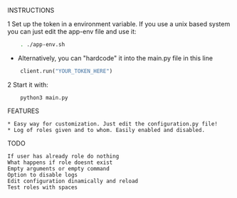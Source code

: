 INSTRUCTIONS

1 Set up the token in a environment variable. 
If you use a unix based system you can just edit the app-env file and use it:
		
```bash
	. ./app-env.sh
```
		
   * Alternatively, you can "hardcode" it into the main.py file in this line	

```python
	client.run("YOUR_TOKEN_HERE")
```
		
2 Start it with:
	
```
	python3 main.py
```
		

FEATURES

	* Easy way for customization. Just edit the configuration.py file!
	* Log of roles given and to whom. Easily enabled and disabled.



TODO

	If user has already role do nothing
	What happens if role doesnt exist
	Empty arguments or empty command
	Option to disable logs
	Edit configuration dinamically and reload
	Test roles with spaces
